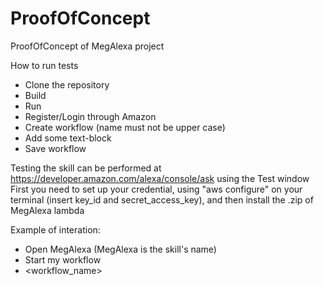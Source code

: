# ProofOfConcept
ProofOfConcept of MegAlexa project

How to run tests

- Clone the repository
- Build
- Run
- Register/Login through Amazon
- Create workflow (name must not be upper case)
- Add some text-block
- Save workflow

Testing the skill can be performed at https://developer.amazon.com/alexa/console/ask using the Test window
First you need to set up your credential, using "aws configure" on your terminal (insert key_id and secret_access_key), and then install the .zip of MegAlexa lambda

Example of interation: 
- Open MegAlexa (MegAlexa is the skill's name)
- Start my workflow
- <workflow_name> 
